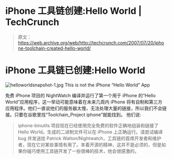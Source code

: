 # iPhone 工具链创建:Hello World | TechCrunch

> 原文：<https://web.archive.org/web/http://techcrunch.com/2007/07/20/iphone-toolchain-created-hello-world/>

# iPhone 工具链已创建:Hello World

![helloworldsnapshot-1.jpg](img/d0532a099be5c20de7728886c78968ab.png) This is not the iPhone “Hello World” App

免费 iPhone 项目的 NightWatch 编译并运行了第一个用于 iPhone 的“Hello World”应用程序，这一举动可能意味着在未来几周内 iPhone 将有自制和第三方应用程序。他们一直说他们的服务器太慢，无法处理大量的链接，所以我们不会链接。只要在谷歌里找“Toolchain_Project iphone”就能找到。
 他们说:

> iphone-binutils 项目现在已经使用完全免费的软件正确地组装和链接了 Hello World。生成的二进制文件可以在 iPhone 上正确运行。请尝试编译 bug 并发送给 Patrick Walton/Nightwatch，工具链的首席开发者和维护者，现在它对某些事情有用了。本着开源的精神，这并不是必须的，但是如果你碰巧使用工具链开发了一些很棒的技术，他会很感激的。